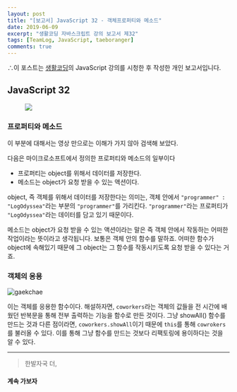 ```yaml
---
layout: post
title: "[보고서] JavaScript 32 - 객체프로퍼티와 메소드"
date: 2019-06-09
excerpt: "생활코딩 자바스크립트 강의 보고서 제32"
tags: [TeamLog, JavaScript, taeboranger]
comments: true
---
```


∴이 포스트는 [생활코딩](https://www.youtube.com/playlist?list=PLuHgQVnccGMBB348PWRN0fREzYcYgFybf)의 JavaScript 강의를 시청한 후 작성한 개인 보고서입니다.

## JavaScript 32

<figure class="half">
    <a href="https://www.lform.com/_assets/packages/wp/assets/uploaded/2017/08/lform_javascript_blog_header_image-1600x1080.jpg"><img src="https://www.lform.com/_assets/packages/wp/assets/uploaded/2017/08/lform_javascript_blog_header_image-1600x1080.jpg"></a>
</figure>

### 프로퍼티와 메소드

이 부분에 대해서는 영상 만으로는 이해가 가지 않아 검색해 보았다.

다음은 마이크로소프트에서 정의한 프로퍼티와 메소드의 일부이다
* 프로퍼티는 object를 위해서 데이터를 저장한다.
* 메소드는 object가 요청 받을 수 있는 액션이다.

object, 즉 객체를 위해서 데이터를 저장한다는 의미는, 객체 안에서 `"programmer" : "LogOdyssea"`라는 부분의 `"programmer"`를 가리킨다. `"programmer"`라는 프로퍼티가 `"LogOdyssea"`라는 데이터를 담고 있기 때문이다.

메소드는 object가 요청 받을 수 있는 액션이라는 말은 즉 객체 안에서 작동하는 어떠한 작업이라는 뜻이라고 생각됩니다. 보통은 객체 안의 함수를 말하죠. 어떠한 함수가 object에 속해있기 때문에 그 object는 그 함수를 작동시키도록 요청 받을 수 있다는 거죠.

### 객체의 응용

![gaekchae](https://user-images.githubusercontent.com/51315771/59151626-56942e00-8a71-11e9-93c6-0f1a4688d91f.JPG)

이는 객체를 응용한 함수이다. 해설하자면, `coworkers`라는 객체의 값들을 전 시간에 배웠던 반복문을 통해 전부 출력하는 기능을 함수로 만든 것이다. 그냥 showAll() 함수를 만드는 것과 다른 점이라면, `coworkers.showAll`이기 때문에 `this`를 통해 `cowrokers`를 불러올 수 있다. 이를 통해 그냥 함수를 만드는 것보다 리팩토링에 용이하다는 것을 알 수 있다.

---
>한발자국 더,

#### 계속 가보자
